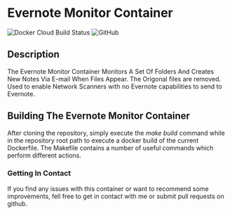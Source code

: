 # Evernote Monitor Container #

![Docker Cloud Build Status](https://img.shields.io/docker/cloud/build/geoffh1977/evernote-monitor.svg?style=plastic)
![GitHub](https://img.shields.io/github/license/geoffh1977/docker-evernote-monitor.svg?style=plastic)

## Description ##
The Evernote Monitor Container Monitors A Set Of Folders And Creates New Notes Via E-mail When Files Appear. The Origonal files are removed. Used to enable Network Scanners with no Evernote capabilities to send to Evernote.

## Building The Evernote Monitor Container ##
After cloning the repository, simply execute the _make build_ command while in the repository root path to execute a docker build of the current Dockerfile. The Makefile contains a number of useful commands which perform different actions.

### Getting In Contact ###
If you find any issues with this container or want to recommend some improvements, fell free to get in contact with me or submit pull requests on github.
